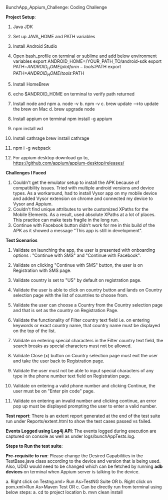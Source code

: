 BunchApp_Appium_Challenge: Coding Challenge

**Project Setup**:

1. Java JDK
2. Set up JAVA_HOME and PATH variables
3. Install Android Studio
4. Open bash_profile on terminal or sublime and add below environment variables
export ANDROID_HOME=/YOUR_PATH_TO/android-sdk
export PATH=$ANDROID_HOME/platform-tools:$PATH
export PATH=$ANDROID_HOME/tools:$PATH
5. Install HomeBrew
6. echo $ANDROID_HOME on terminal to verify path returned
7. Install node and npm
  a. node -v
  b. npm -v
  c. brew update -->to update the brew on Mac
  d. brew upgrade node
  
8. Install appium on terminal
   npm install -g appium
9. npm install wd
10. Install cathrage
    brew install cathrage
11. npm i -g webpack
12. For appium desktop download go to, https://github.com/appium/appium-desktop/releases/

**Challenges I Faced**
1. Couldn't get the emulator setup to install the APK because of compatibility issues. Tried with multiple android versions and device types. As a workaround, had to install Vysor app on my mobile device and added Vysor extension on chrome and connected my device to Vysor and Appium.
2. Couldn't find unique attributes to write customized XPaths for the Mobile Elements. As a result, used absolute XPaths at a lot of places. This practice can make tests fragile in the long run.
3. Continue with Facebook button didn't work for me in this build of the APK as it showed a message "This app is still in development".

**Test Scenarios**

1. Validate on launching the app, the user is presented with onboarding options : "Continue with SMS" and "Continue with Facebook".

2. Validate on clicking "Continue with SMS" button, the user is on Registration with SMS page.

3. Validate country is set to "US" by default on registration page.

4. Validate the user is able to click on country button and lands on Country selection page with the list of countries to choose from.

5. Validate the user can choose a Country from the Country selection page and that is set as the country on Registration Page.

6. Validate the functionality of Filter country text field i.e. on entering keywords or exact country name, that country name must be displayed on the top of the list.

7. Validate on entering special characters in the Filter country text field, the search breaks as special characters must not be allowed.

8. Validate Close (x) button on Country selection page must exit the user and take the user back to Registration page.

9. Validate the user must not be able to input special characters of any type in the phone number text field on Registration page.

10. Validate on entering a valid phone number and clicking Continue, the user must be on "Enter pin code" page.

11. Validate on entering an invalid number and clicking continue, an error pop up must be displayed prompting the user to enter a valid number.

**Test report**:
There is an extent report generated at the end of the test suite run under Reports/extent.html to show the test cases passed vs failed.

**Events Logged using Log4j API**:
The events logged during execution are captured on console as well as under logs/bunchAppTests.log.

**Steps to Run the test suite**:

**Pre-requisite to run**: 
Please change the Desired Capabilities in the TestBase.java class according to the device and version that is being used. Also, UDID would need to be changed which can be fetched by running **adb devices** on terminal when Appium server is talking to the device.

a. Right click on Testng.xml> Run As>TestNG Suite
OR
b. Right click on pom.xml>Run As>Maven Test
OR
c. Can be directly run from terminal using below steps:
  a. cd to project location
  b. mvn clean install
  
  






    






